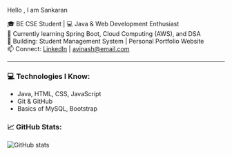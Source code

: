 Hello , I am Sankaran



🎓 BE CSE Student | 💻 Java & Web Development Enthusiast  
🌱 Currently learning Spring Boot, Cloud Computing (AWS), and DSA  
🚀 Building: Student Management System | Personal Portfolio Website  
📫 Connect: [LinkedIn](https://linkedin.com/in/your-profile) | avinash@email.com  

---

### 💻 Technologies I Know:
- Java, HTML, CSS, JavaScript
- Git & GitHub
- Basics of MySQL, Bootstrap

### 📈 GitHub Stats:
![GitHub stats](https://github-readme-stats.vercel.app/api?username=avinash-dev&show_icons=true&theme=radical)
